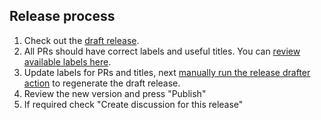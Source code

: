 ## Release process

1. Check out the [draft release](https://github.com/atomic-router/react/releases).
1. All PRs should have correct labels and useful titles. You can [review available labels here](https://github.com/atomic-router/react/blob/master/.github/release-drafter.yml).
1. Update labels for PRs and titles, next [manually run the release drafter action](https://github.com/atomic-router/react/actions/workflows/release-drafter.yml) to regenerate the draft release.
1. Review the new version and press "Publish"
1. If required check "Create discussion for this release"
